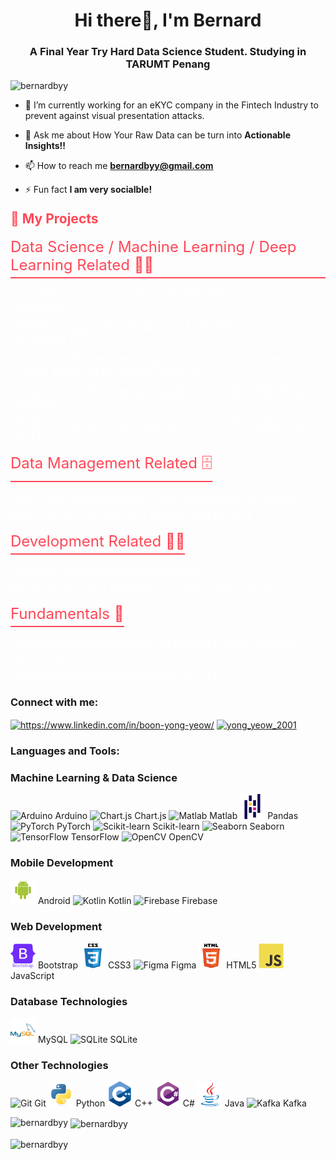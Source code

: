 <h1 align="center">Hi there👋, I'm Bernard</h1>
<h3 align="center">A Final Year Try Hard Data Science Student. Studying in TARUMT Penang</h3>

<p align="left"> <img src="https://komarev.com/ghpvc/?username=bernardbyy&label=Profile%20views&color=0e75b6&style=flat" alt="bernardbyy" /> </p>

- 🔭 I’m currently working for an eKYC company in the Fintech Industry to prevent against visual presentation attacks.   

- 💬 Ask me about How Your Raw Data can be turn into **Actionable Insights!!**

- 📫 How to reach me **bernardbyy@gmail.com**

- ⚡ Fun fact **I am very socialble!**

<!-- Adding My Projects Section -->
<h2 style="color: #ff4757; margin-top: 20px;">📁 My Projects</h2>

<!-- DATA SCIENCE/ ML / DL SECTION-->
<div style="color: #ff4757; font-size: 24px; border-bottom: 2px solid #ff4757; display: inline-block; padding-bottom: 5px;">Data Science / Machine Learning / Deep Learning Related 🔎🧬</div>
<ul style="list-style: none; padding: 0;">
    <li style="margin-top: 10px; font-size: 18px;"><a href="https://github.com/Bernardbyy/FaceCountingAppMTCNN" style="color: white;">Face Detection and Counting w/ MTCNN and Image Processing</a></li>
    <li style="margin-top: 10px; font-size: 18px;"><a href="https://github.com/Bernardbyy/CIFAR10-ImageClassfication" style="color: white;">CIFAR10-Image Classification w/ MobileNetV2 and DenseNet-121 </a></li>
    <li style="margin-top: 10px; font-size: 18px;"><a href="https://github.com/Bernardbyy/BahasaRojakSentimentAnalysis" style="color: white;">Bahasa Rojak Sentiment Analysis w/ downstreamed Cross Lingual Model XLM-RoBERTa (XLM-T)</a></li>
    <li style="margin-top: 10px; font-size: 18px;"><a href="https://github.com/Bernardbyy/SpotifyMusicClassifier" style="color: white;">Spotify Music Preference Classifier w/ XGB, GNB, RF and Stacking</a></li>
    <li style="margin-top: 10px; font-size: 18px;"><a href="https://github.com/Bernardbyy/USD-EURCurrencyPairPrediction" style="color: white;">USD/EUR Curreny Pair Prediction w/ ARIMA, SARIMA, and LSTM</a></li>
</ul>

<!-- DATA MANAGEMENT SECTION-->
<div style="color: #ff4757; font-size: 24px; border-bottom: 2px solid #ff4757; display: inline-block; padding-bottom: 5px;">Data Management Related 🗄️</div>
<ul style="list-style: none; padding: 0;">
    <li style="margin-top: 10px; font-size: 18px;"><a href="https://github.com/Bernardbyy/AmazonStockPriceVisualization/tree/main" style="color: white;">Real-Time Amazon Stock Price Visualization w/ Kafka</a></li>
    <li style="margin-top: 10px; font-size: 18px;"><a href="https://github.com/Bernardbyy/MicrosoftNorthwindDatawarehouse" style="color: white;">Microsoft Northwind Data Warehouse Project</a></li>
</ul>

<!-- DEVELOPMENT RELATED SECTION-->
<div style="color: #ff4757; font-size: 24px; border-bottom: 2px solid #ff4757; display: inline-block; padding-bottom: 5px;">Development Related 📲🌐</div>
<ul style="list-style: none; padding: 0;">
    <li style="margin-top: 10px; font-size: 18px;"><a href="https://github.com/Bernardbyy/DebtDecoder" style="color: white;">Personal Finance Kotlin Android App </a></li>
    <li style="margin-top: 10px; font-size: 18px;"><a href="https://github.com/Bernardbyy/BurgerWebsite" style="color: white;">Burger Restaurant Website w/ HTML, CSS and Javascript</a></li>
</ul>

<!-- FUNDAMENTALS SECTION-->
<div style="color: #ff4757; font-size: 24px; border-bottom: 2px solid #ff4757; display: inline-block; padding-bottom: 5px;">Fundamentals 🍼</div>
<ul style="list-style: none; padding: 0;">
    <li style="margin-top: 10px; font-size: 18px;"><a href="https://github.com/Bernardbyy/TutorManagementModule" style="color: white;">Tutor Management Module w/ Doubly Linked List and Bubble Sort</a></li>
    <li style="margin-top: 10px; font-size: 18px;"><a href="https://github.com/Bernardbyy/RestaurantReservationSystem" style="color: white;">Restaurant Reservation System w/ C++</a></li>
</ul>

<h3 align="left">Connect with me:</h3>
<p align="left">
<a href="https://www.linkedin.com/in/boon-yong-yeow/" target="blank"><img align="center" src="https://raw.githubusercontent.com/rahuldkjain/github-profile-readme-generator/master/src/images/icons/Social/linked-in-alt.svg" alt="https://www.linkedin.com/in/boon-yong-yeow/" height="30" width="40" /></a>
<a href="https://instagram.com/yong_yeow_2001" target="blank"><img align="center" src="https://raw.githubusercontent.com/rahuldkjain/github-profile-readme-generator/master/src/images/icons/Social/instagram.svg" alt="yong_yeow_2001" height="30" width="40" /></a>
</p>

<h3 align="left">Languages and Tools:</h3>
<h3>Machine Learning & Data Science</h3>
<p>
  <img src="https://cdn.worldvectorlogo.com/logos/arduino-1.svg" alt="Arduino" width="40" height="40" /> Arduino
  <img src="https://www.chartjs.org/media/logo-title.svg" alt="Chart.js" width="40" height="40" /> Chart.js
  <img src="https://upload.wikimedia.org/wikipedia/commons/2/21/Matlab_Logo.png" alt="Matlab" width="40" height="40" /> Matlab
  <img src="https://raw.githubusercontent.com/devicons/devicon/master/icons/pandas/pandas-original.svg" alt="Pandas" width="40" height="40" /> Pandas
  <img src="https://www.vectorlogo.zone/logos/pytorch/pytorch-icon.svg" alt="PyTorch" width="40" height="40" /> PyTorch
  <img src="https://upload.wikimedia.org/wikipedia/commons/0/05/Scikit_learn_logo_small.svg" alt="Scikit-learn" width="40" height="40" /> Scikit-learn
  <img src="https://seaborn.pydata.org/_images/logo-mark-lightbg.svg" alt="Seaborn" width="40" height="40" /> Seaborn
  <img src="https://www.vectorlogo.zone/logos/tensorflow/tensorflow-icon.svg" alt="TensorFlow" width="40" height="40" /> TensorFlow
  <img src="https://www.vectorlogo.zone/logos/opencv/opencv-icon.svg" alt="OpenCV" width="40" height="40" /> OpenCV
</p>

<h3>Mobile Development</h3>
<p>
  <img src="https://raw.githubusercontent.com/devicons/devicon/master/icons/android/android-original-wordmark.svg" alt="Android" width="40" height="40" /> Android
  <img src="https://www.vectorlogo.zone/logos/kotlinlang/kotlinlang-icon.svg" alt="Kotlin" width="40" height="40" /> Kotlin
  <img src="https://www.vectorlogo.zone/logos/firebase/firebase-icon.svg" alt="Firebase" width="40" height="40" /> Firebase
</p>

<h3>Web Development</h3>
<p>
  <img src="https://raw.githubusercontent.com/devicons/devicon/master/icons/bootstrap/bootstrap-plain-wordmark.svg" alt="Bootstrap" width="40" height="40" /> Bootstrap
  <img src="https://raw.githubusercontent.com/devicons/devicon/master/icons/css3/css3-original-wordmark.svg" alt="CSS3" width="40" height="40" /> CSS3
  <img src="https://www.vectorlogo.zone/logos/figma/figma-icon.svg" alt="Figma" width="40" height="40" /> Figma
  <img src="https://raw.githubusercontent.com/devicons/devicon/master/icons/html5/html5-original-wordmark.svg" alt="HTML5" width="40" height="40" /> HTML5
  <img src="https://raw.githubusercontent.com/devicons/devicon/master/icons/javascript/javascript-original.svg" alt="JavaScript" width="40" height="40" /> JavaScript
</p>

<h3>Database Technologies</h3>
<p>
  <img src="https://raw.githubusercontent.com/devicons/devicon/master/icons/mysql/mysql-original-wordmark.svg" alt="MySQL" width="40" height="40" /> MySQL
  <img src="https://www.vectorlogo.zone/logos/sqlite/sqlite-icon.svg" alt="SQLite" width="40" height="40" /> SQLite
</p>

<h3>Other Technologies</h3>
<p>
  <img src="https://www.vectorlogo.zone/logos/git-scm/git-scm-icon.svg" alt="Git" width="40" height="40" /> Git
  <img src="https://raw.githubusercontent.com/devicons/devicon/master/icons/python/python-original.svg" alt="Python" width="40" height="40" /> Python
  <img src="https://raw.githubusercontent.com/devicons/devicon/master/icons/cplusplus/cplusplus-original.svg" alt="C++" width="40" height="40" /> C++
  <img src="https://raw.githubusercontent.com/devicons/devicon/master/icons/csharp/csharp-original.svg" alt="C#" width="40" height="40" /> C#
  <img src="https://raw.githubusercontent.com/devicons/devicon/master/icons/java/java-original.svg" alt="Java" width="40" height="40" /> Java
  <img src="https://www.vectorlogo.zone/logos/apache_kafka/apache_kafka-icon.svg" alt="Kafka" width="40" height="40" /> Kafka
</p>


<p><img align="left" src="https://github-readme-stats.vercel.app/api/top-langs?username=bernardbyy&show_icons=true&locale=en&layout=compact" alt="bernardbyy" /></p>

<p>&nbsp;<img align="center" src="https://github-readme-stats.vercel.app/api?username=bernardbyy&show_icons=true&locale=en" alt="bernardbyy" /></p>

<p><img align="center" src="https://github-readme-streak-stats.herokuapp.com/?user=bernardbyy&" alt="bernardbyy" /></p>

